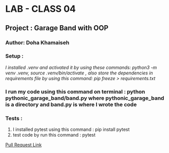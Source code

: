 # LAB - CLASS 04

## Project : Garage Band with OOP
### Author: Doha Khamaiseh

### Setup :
*I installed .venv and activated it by using these commands: python3 -m venv .venv, source .venv/bin/activate  , also store the dependencies in  requirements file by using this command: pip freeze > requirements.txt*


### I run my code using this command on terminal : python pythonic_garage_band/band.py where pythonic_garage_band is a directory and band.py is where I wrote the code

### Tests :
1. I installed pytest using this command : pip install pytest
2. test code by run this command : pytest


[Pull Request Link](https://github.com/DohaKhamaiseh/pythonic-garage-band/pull/3)
